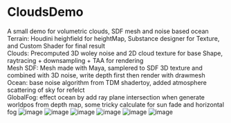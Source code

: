 # CloudsDemo
A small demo for volumetric clouds, SDF mesh and noise based ocean  
Terrain: Houdini heighfield for heightMap, Substance designer for Texture, and Custom Shader for final result  
Clouds: Precomputed 3D woley noise and 2D cloud texture for base Shape, raytracing + downsampling + TAA for rendering  
Mesh SDF: Mesh made with Maya, samplered to SDF 3D texture and combined with 3D noise, write depth first then render with drawmesh  
Ocean: base noise algorithm from TDM shadertoy, added atmosphere scattering of sky for refelct  
GlobalFog: effect ocean by add ray plane intersection when generate worldpos from depth map, some tricky calculate for sun fade and horizontal fog
![image](https://github.com/haxflying/CloudsDemo/blob/master/showcase6.png)
![image](https://github.com/haxflying/CloudsDemo/blob/master/showcase4.png)
![image](https://github.com/haxflying/CloudsDemo/blob/master/showcase0.png)
![image](https://github.com/haxflying/CloudsDemo/blob/master/showcase1.png)
![image](https://github.com/haxflying/CloudsDemo/blob/master/showcase2.png)
![image](https://github.com/haxflying/CloudsDemo/blob/master/showcase3.png)
